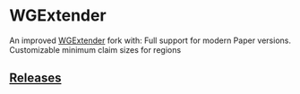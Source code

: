 # WGExtender
An improved [WGExtender](https://github.com/Shevchik/WorldGuardExtender) fork with: Full support for modern Paper versions. Customizable minimum claim sizes for regions

## [Releases](https://github.com/kruz3r/WGExtender/releases/tag/v1.0.0)
